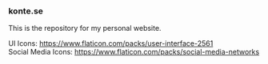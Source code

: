 ### konte.se

This is the repository for my personal website.

UI Icons: https://www.flaticon.com/packs/user-interface-2561
</br>
Social Media Icons: https://www.flaticon.com/packs/social-media-networks
